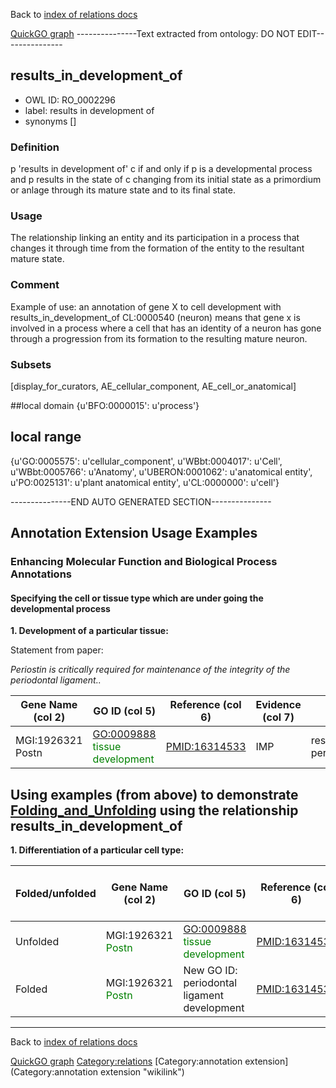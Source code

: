 Back to [index of relations docs](https://github.com/geneontology/annotation_extensions/tree/master/doc)

[QuickGO graph](http://www.ebi.ac.uk/QuickGO/AnnotationExtensionRelations.html)
---------------Text extracted from ontology: DO NOT EDIT---------------

## results_in_development_of
* OWL ID: RO_0002296
* label: results in development of
* synonyms
[]

### Definition
p 'results in development of' c if and only if p is a developmental process and p results in the state of c changing from its initial state as a primordium or anlage through its mature state and to its final state.

### Usage
The relationship linking an entity and its participation in a process that changes it through time from the formation of the entity to the resultant mature state.

### Comment
Example of use: an annotation of gene X to cell development with results_in_development_of CL:0000540 (neuron) means that gene x is involved in a process where a cell that has an identity of a neuron has gone through a progression from its formation to the resulting mature neuron.

### Subsets
[display_for_curators, AE_cellular_component, AE_cell_or_anatomical]

##local domain
{u'BFO:0000015': u'process'}

## local range
{u'GO:0005575': u'cellular_component', u'WBbt:0004017': u'Cell', u'WBbt:0005766': u'Anatomy', u'UBERON:0001062': u'anatomical entity', u'PO:0025131': u'plant anatomical entity', u'CL:0000000': u'cell'}

---------------END AUTO GENERATED SECTION---------------













Annotation Extension Usage Examples
-----------------------------------

### Enhancing Molecular Function and Biological Process Annotations

#### Specifying the cell or tissue type which are under going the developmental process

**1. Development of a particular tissue:**

Statement from paper:

*Periostin is critically required for maintenance of the integrity of the periodontal ligament..*

| Gene Name (col 2)                                 | GO ID (col 5)                                                    | Reference (col 6) | Evidence (col 7) | Annotation Extension (col 16)                                                                  |
|---------------------------------------------------|------------------------------------------------------------------|-------------------|------------------|------------------------------------------------------------------------------------------------|
| MGI:1926321 Postn | <GO:0009888> <span style="color:green">tissue development</span> | <PMID:16314533>   | IMP              | results\_in\_development\_of(MA:0002467) periodontal ligament |

Using examples (from above) to demonstrate [Folding\_and\_Unfolding](http://wiki.geneontology.org/index.php/Folding_and_Unfolding) using the relationship results\_in\_development\_of
----------------------------------------------------------------------------------------------------------------------------------------------------------

**1. Differentiation of a particular cell type:**

| Folded/unfolded | Gene Name (col 2)                                  | GO ID (col 5)                                                                | Reference (col 6) | Evidence (col 7) | Annotation Extension (col 16)                                                    | Parent terms of new folded GO term                       |
|-----------------|----------------------------------------------------|------------------------------------------------------------------------------|-------------------|------------------|----------------------------------------------------------------------------------|----------------------------------------------------------|
| Unfolded        | MGI:1926321 <span style="color:green">Postn</span> | <GO:0009888> <span style="color:green">tissue development</span>             | <PMID:16314533>   | IMP              | results\_in\_development\_of(CL:0000540) neuron |                                                          |
| Folded          | MGI:1926321 <span style="color:green">Postn</span> | New GO ID: periodontal ligament development | <PMID:16314533>   | IMP              |                                                                                  | is\_a  GO:0009888 tissue development |

------------------------------------------------------------------------

Back to [index of relations docs](https://github.com/geneontology/annotation_extensions/tree/master/doc)

[QuickGO graph](http://www.ebi.ac.uk/QuickGO/AnnotationExtensionRelations.html)
<Category:relations> [Category:annotation extension](Category:annotation extension "wikilink")
